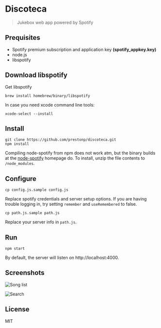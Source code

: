 Discoteca
=========

> Jukebox web app powered by Spotify


Prequisites
-----------

* Spotify premium subscription and application key **(spotify_appkey.key)**
* node.js
* libspotify

Download libspotify
-------------------

Get libspotify
```
brew install homebrew/binary/libspotify
```

In case you need xcode command line tools:

```
xcode-select --install
```

Install
-------

```shell
git clone https://github.com/prestonp/discoteca.git
npm install
```

Compiling node-spotify from npm does not work atm, but the binary builds
at the [node-spotify](http://www.node-spotify.com/) homepage do. To install,
unzip the file contents to `/node_modules`.

Configure
---------

```shell
cp config.js.sample config.js
```

Replace spotify credentials and server setup options. If you are having trouble
logging in, try setting `remember` and `useRemembered` to false.

```shell
cp path.js.sample path.js
```

Replace your server info in `path.js`.

Run
-------

```shell
npm start
```

By default, the server will listen on http://localhost:4000.

Screenshots
-----------

![Song list](http://i.imgur.com/d2ooG2B.png)

![Search](http://i.imgur.com/ExMlNOh.png)


License
-------

MIT
